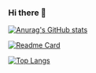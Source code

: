 ### Hi there 👋

<!--
**liuhll/liuhll** is a ✨ _special_ ✨ repository because its `README.md` (this file) appears on your GitHub profile.

Here are some ideas to get you started:

- 🔭 I’m currently working on ...
- 🌱 I’m currently learning ...
- 👯 I’m looking to collaborate on ...
- 🤔 I’m looking for help with ...
- 💬 Ask me about ...
- 📫 How to reach me: ...
- 😄 Pronouns: ...
- ⚡ Fun fact: ...
-->
[![Anurag's GitHub stats](https://github-readme-stats.vercel.app/api?username=liuhll&show_icons=true&count_private=true)](https://github.com/liuhll/liuhlls)

[![Readme Card](https://github-readme-stats.vercel.app/api/pin/?username=liuhll&repo=silky)](https://github.com/liuhll/silky)

[![Top Langs](https://github-readme-stats.vercel.app/api/top-langs/?username=liuhll&layout=compact)](https://github.com/liuhll/liuhll)
